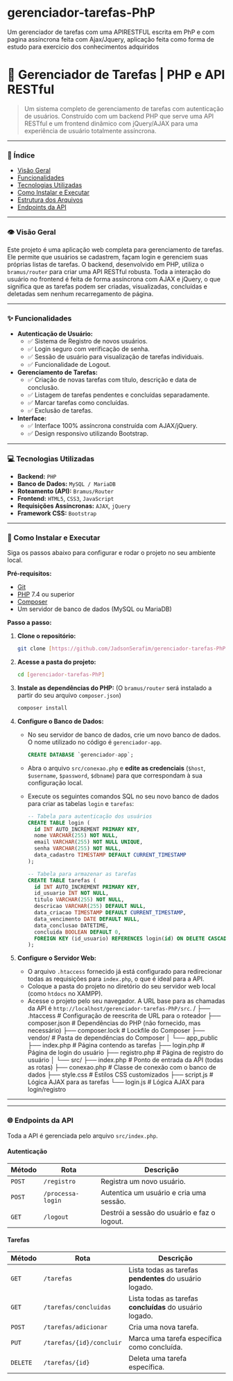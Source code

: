 # gerenciador-tarefas-PhP
Um gerenciador de tarefas com uma APIRESTFUL escrita em PhP e com pagina assíncrona feita com Ajax/Jquery, aplicação feita como forma de estudo para exercicio dos conhecimentos adquiridos



# 🚀 Gerenciador de Tarefas | PHP e API RESTful


> Um sistema completo de gerenciamento de tarefas com autenticação de usuários. Construído com um backend PHP que serve uma API RESTful e um frontend dinâmico com jQuery/AJAX para uma experiência de usuário totalmente assíncrona.

---

### 📖 Índice

* [Visão Geral](#-visão-geral)
* [Funcionalidades](#-funcionalidades)
* [Tecnologias Utilizadas](#-tecnologias-utilizadas)
* [Como Instalar e Executar](#-como-instalar-e-executar)
* [Estrutura dos Arquivos](#-estrutura-dos-arquivos)
* [Endpoints da API](#-endpoints-da-api)

---

### 👁️ Visão Geral

Este projeto é uma aplicação web completa para gerenciamento de tarefas. Ele permite que usuários se cadastrem, façam login e gerenciem suas próprias listas de tarefas. O backend, desenvolvido em PHP, utiliza o `bramus/router` para criar uma API RESTful robusta. Toda a interação do usuário no frontend é feita de forma assíncrona com AJAX e jQuery, o que significa que as tarefas podem ser criadas, visualizadas, concluídas e deletadas sem nenhum recarregamento de página.

---

### ✨ Funcionalidades

* **Autenticação de Usuário:**
    * ✅ Sistema de Registro de novos usuários.
    * ✅ Login seguro com verificação de senha.
    * ✅ Sessão de usuário para visualização de tarefas individuais.
    * ✅ Funcionalidade de Logout.
* **Gerenciamento de Tarefas:**
    * ✅ Criação de novas tarefas com título, descrição e data de conclusão.
    * ✅ Listagem de tarefas pendentes e concluídas separadamente.
    * ✅ Marcar tarefas como concluídas.
    * ✅ Exclusão de tarefas.
* **Interface:**
    * ✅ Interface 100% assíncrona construída com AJAX/jQuery.
    * ✅ Design responsivo utilizando Bootstrap.

---

### 💻 Tecnologias Utilizadas

* **Backend:** `PHP`
* **Banco de Dados:** `MySQL / MariaDB`
* **Roteamento (API):** `Bramus/Router`
* **Frontend:** `HTML5`, `CSS3`, `JavaScript`
* **Requisições Assíncronas:** `AJAX`, `jQuery`
* **Framework CSS:** `Bootstrap`

---

### 🚀 Como Instalar e Executar

Siga os passos abaixo para configurar e rodar o projeto no seu ambiente local.

**Pré-requisitos:**

* [Git](https://git-scm.com)
* [PHP](https://www.php.net/) 7.4 ou superior
* [Composer](https://getcomposer.org/)
* Um servidor de banco de dados (MySQL ou MariaDB)

**Passo a passo:**

1.  **Clone o repositório:**
    ```bash
    git clone [https://github.com/JadsonSerafim/gerenciador-tarefas-PhP]
    ```

2.  **Acesse a pasta do projeto:**
    ```bash
    cd [gerenciador-tarefas-PhP]
    ```

3.  **Instale as dependências do PHP:**
    (O `bramus/router` será instalado a partir do seu arquivo `composer.json`)
    ```bash
    composer install
    ```

4.  **Configure o Banco de Dados:**
    * No seu servidor de banco de dados, crie um novo banco de dados. O nome utilizado no código é `gerenciador-app`.
        ```sql
        CREATE DATABASE `gerenciador-app`;
        ```
    * Abra o arquivo `src/conexao.php` e **edite as credenciais** (`$host`, `$username`, `$password`, `$dbname`) para que correspondam à sua configuração local.
    * Execute os seguintes comandos SQL no seu novo banco de dados para criar as tabelas `login` e `tarefas`:

        ```sql
        -- Tabela para autenticação dos usuários
        CREATE TABLE login (
          id INT AUTO_INCREMENT PRIMARY KEY,
          nome VARCHAR(255) NOT NULL,
          email VARCHAR(255) NOT NULL UNIQUE,
          senha VARCHAR(255) NOT NULL,
          data_cadastro TIMESTAMP DEFAULT CURRENT_TIMESTAMP
        );

        -- Tabela para armazenar as tarefas
        CREATE TABLE tarefas (
          id INT AUTO_INCREMENT PRIMARY KEY,
          id_usuario INT NOT NULL,
          titulo VARCHAR(255) NOT NULL,
          descricao VARCHAR(255) DEFAULT NULL,
          data_criacao TIMESTAMP DEFAULT CURRENT_TIMESTAMP,
          data_vencimento DATE DEFAULT NULL,
          data_conclusao DATETIME,
          concluida BOOLEAN DEFAULT 0,
          FOREIGN KEY (id_usuario) REFERENCES login(id) ON DELETE CASCADE
        );
        ```

5.  **Configure o Servidor Web:**
    * O arquivo `.htaccess` fornecido já está configurado para redirecionar todas as requisições para `index.php`, o que é ideal para a API.
    * Coloque a pasta do projeto no diretório do seu servidor web local (como `htdocs` no XAMPP).
    * Acesse o projeto pelo seu navegador. A URL base para as chamadas da API é `http://localhost/gerenciador-tarefas-PhP/src`.
/
├── .htaccess           # Configuração de reescrita de URL para o roteador
├── composer.json       # Dependências do PHP (não fornecido, mas necessário)
├── composer.lock       # Lockfile do Composer
├── vendor/             # Pasta de dependências do Composer
│
└── app_public
├── index.php           # Página contendo as tarefas
├── login.php           # Página de login do usuário
├── registro.php        # Página de registro do usuário
│
└── src/
├── index.php       # Ponto de entrada da API (todas as rotas)
├── conexao.php     # Classe de conexão com o banco de dados
├── style.css       # Estilos CSS customizados
├── script.js       # Lógica AJAX para as tarefas
└── login.js        # Lógica AJAX para login/registro


---

---

### 🌐 Endpoints da API

Toda a API é gerenciada pelo arquivo `src/index.php`.

#### Autenticação

| Método | Rota               | Descrição                                         |
|--------|--------------------|---------------------------------------------------|
| `POST` | `/registro`        | Registra um novo usuário.                         |
| `POST` | `/processa-login`  | Autentica um usuário e cria uma sessão.           |
| `GET`  | `/logout`          | Destrói a sessão do usuário e faz o logout.       |

#### Tarefas

| Método   | Rota                         | Descrição                                                 |
|----------|------------------------------|-----------------------------------------------------------|
| `GET`    | `/tarefas`                   | Lista todas as tarefas **pendentes** do usuário logado.    |
| `GET`    | `/tarefas/concluidas`        | Lista todas as tarefas **concluídas** do usuário logado.   |
| `POST`   | `/tarefas/adicionar`         | Cria uma nova tarefa.                                     |
| `PUT`    | `/tarefas/{id}/concluir`     | Marca uma tarefa específica como concluída.               |
| `DELETE` | `/tarefas/{id}`              | Deleta uma tarefa específica.                             |

